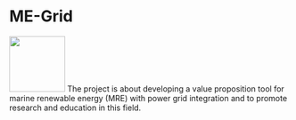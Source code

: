 # ME-Grid
<img src="https://github.com/NaveenKPani/MEgrid/blob/main/ME-Grid.ico" width="100" height="100">
The project is about developing a value proposition tool for marine renewable energy (MRE) with power grid integration and to promote research and education in this field.
